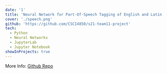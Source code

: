 ```yaml
---
date: '1'
title: 'Neural Network for Part-Of-Speech Tagging of English and Latin'
cover: './speech.png'
github: 'https://github.com/CSCI4850/s21-team11-project'
tech:
  - Python
  - Neural Networks
  - JupyterLab
  - Jupyter Notebook
showInProjects: true
---
```


More Info: [Github Repo](https://github.com/CSCI4850/s21-team11-project)
